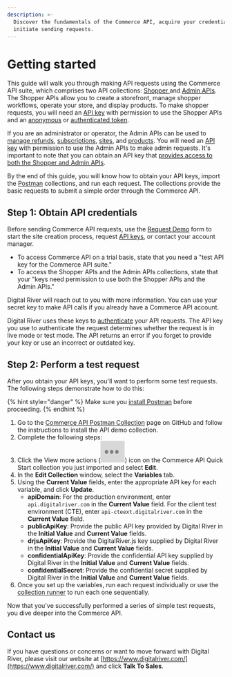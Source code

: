 ```yaml
---
description: >-
  Discover the fundamentals of the Commerce API, acquire your credentials, and
  initiate sending requests.
---
```


# Getting started

This guide will walk you through making API requests using the Commerce API suite, which comprises two API collections: [Shopper ](broken-reference)and [Admin APIs](broken-reference). The Shopper APIs allow you to create a storefront, manage shopper workflows, operate your store, and display products. To make shopper requests, you will need an [API key](../../resources/API-structure/api-keys.md) with permission to use the Shopper APIs and an [anonymous](../../shopper-apis/oauth/tokens.md#creating-an-anonymous-shopper-session-guest-checkout) or [authenticated token](../../shopper-apis/oauth/tokens.md#initiating-an-authenticated-session-returning-shopper-or-login-shopper).

If you are an administrator or operator, the Admin APIs can be used to [manage refunds](../../admin-apis/refunds/), [subscriptions](../../admin-apis/subscription-management/), [sites](../../admin-apis/sites/), and [products](../../admin-apis/product-management/). You will need an [API key](../../resources/API-structure/api-keys.md) with permission to use the Admin APIs to make admin requests. It's important to note that you can obtain an API key that [provides access to both the Shopper and Admin APIs](./#step-1-obtain-api-credentials).

By the end of this guide, you will know how to obtain your API keys, import the [Postman](https://learning.postman.com/) collections, and run each request. The collections provide the basic requests to submit a simple order through the Commerce API.

## Step 1: Obtain API credentials

Before sending Commerce API requests, use the [Request Demo](https://www.digitalriver.com/request-demo/) form to start the site creation process, request [API keys](../../resources/API-structure/api-keys.md), or contact your account manager.&#x20;

* To access Commerce API on a trial basis, state that you need a "test API key for the Commerce API suite."&#x20;
* To access the Shopper APIs and the Admin APIs collections, state that your "keys need permission to use both the Shopper APIs and the Admin APIs."&#x20;

Digital River will reach out to you with more information. You can use your secret key to make API calls if you already have a Commerce API account.&#x20;

Digital River uses these keys to [authenticate](https://www.digitalriver.com/docs/commerce-shopper-api/#section/Authentication) your API requests. The API key you use to authenticate the request determines whether the request is in live mode or test mode. The API returns an error if you forget to provide your key or use an incorrect or outdated key.

## Step 2: Perform a test request

After you obtain your API keys, you'll want to perform some test requests. The following steps demonstrate how to do this:

{% hint style="danger" %}
Make sure you [install Postman](https://www.postman.com/downloads/) before proceeding.
{% endhint %}

1. Go to the [Commerce API Postman Collection](https://github.com/DigitalRiver/commerce-api) page on GitHub and follow the instructions to install the API demo collection.
2. Complete the following steps:
3. Click the View more actions (<img src="../../.gitbook/assets/three-dots.png" alt="" data-size="line">) icon on the Commerce API Quick Start collection you just imported and select **Edit**.
4. In the **Edit Collection** window, select the **Variables** tab.
5. Using the **Current Value** fields, enter the appropriate API key for each variable, and click **Update**.
   * **apiDomain**: For the production environment, enter `api.digitalriver.com` in the **Current Value** field. For the client test environment (CTE), enter `api-cteext.digitalriver.com` in the **Current Value** field.
   * **publicApiKey**: Provide the public API key provided by Digital River in the **Initial Value** and **Current Value** fields.&#x20;
   * **drjsApiKey**: Provide the DigitalRiver.js key supplied by Digital River in the **Initial Value** and **Current Value** fields.&#x20;
   * **confidentialApiKey**: Provide the confidential API key supplied by Digital River in the **Initial Value** and **Current Value** fields.&#x20;
   * **confidentialSecret**: Provide the confidential secret supplied by Digital River in the **Initial Value** and **Current Value** fields.
6. Once you set up the variables, run each request individually or use the [collection runner](https://learning.postman.com/docs/postman/collection-runs/intro-to-collection-runs/) to run each one sequentially.

Now that you've successfully performed a series of simple test requests, you dive deeper into the Commerce API.

## Contact us

If you have questions or concerns or want to move forward with Digital River, please visit our website at [https://www.digitalriver.com/](https://www.digitalriver.com/) and click **Talk To Sales**.
